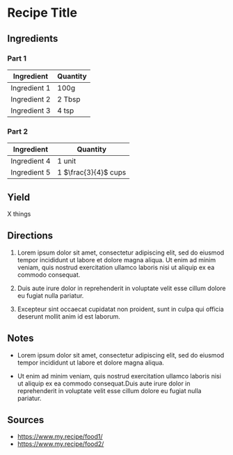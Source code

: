# Recipe Title

## Ingredients

### Part 1

| Ingredient | Quantity |
| --- | --- |
| Ingredient 1 | 100g |
| Ingredient 2 | 2 Tbsp |
| Ingredient 3 | 4 tsp |

### Part 2

| Ingredient | Quantity |
| --- | --- |
| Ingredient 4 | 1 unit |
| Ingredient 5 | 1 $\frac{3}{4}$ cups |


## Yield

X things


## Directions

1. Lorem ipsum dolor sit amet, consectetur adipiscing elit, sed do eiusmod
   tempor incididunt ut labore et dolore magna aliqua. Ut enim ad minim veniam,
   quis nostrud exercitation ullamco laboris nisi ut aliquip ex ea commodo
   consequat.

2. Duis aute irure dolor in reprehenderit in voluptate velit esse
   cillum dolore eu fugiat nulla pariatur.

3. Excepteur sint occaecat cupidatat non proident, sunt in culpa qui officia
   deserunt mollit anim id est laborum.


## Notes
- Lorem ipsum dolor sit amet, consectetur adipiscing elit, sed do eiusmod
   tempor incididunt ut labore et dolore magna aliqua.

- Ut enim ad minim veniam, quis nostrud exercitation ullamco laboris nisi ut
  aliquip ex ea commodo consequat.Duis aute irure dolor in reprehenderit in
  voluptate velit esse cillum dolore eu fugiat nulla pariatur.


## Sources

- <https://www.my.recipe/food1/>
- <https://www.my.recipe/food2/>
